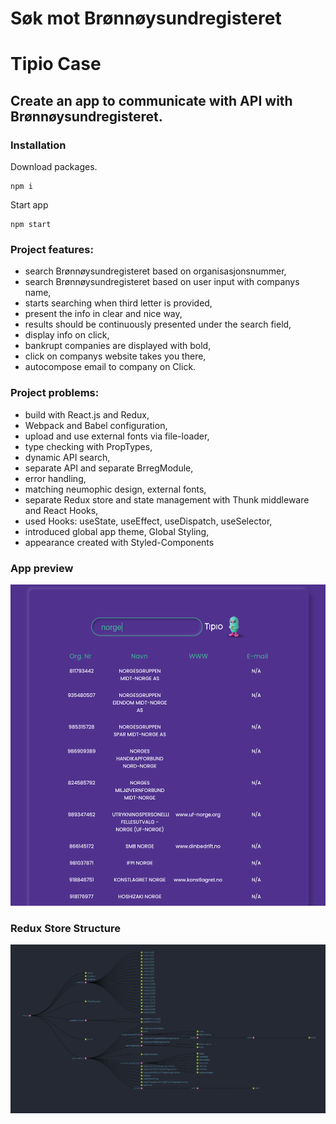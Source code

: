 # Søk mot Brønnøysundregisteret
# Tipio Case

## Create an app to communicate with API with Brønnøysundregisteret.

### Installation
Download packages.
```
npm i
```

Start app  
```
npm start
```

### Project features:
- search Brønnøysundregisteret based on organisasjonsnummer,
- search Brønnøysundregisteret based on user input with companys name,
- starts searching when third letter is provided,
- present the info in clear and nice way,
- results should be continuously presented under the search field,
- display info on click,
- bankrupt companies are displayed with bold,
- click on companys website takes you there,
- autocompose email to company on Click.
### Project problems:
- build with React.js and Redux,
- Webpack and Babel configuration,
- upload and use external fonts via file-loader,
- type checking with PropTypes,
- dynamic API search,
- separate API and separate BrregModule,
- error handling,
- matching neumophic design, external fonts,
- separate Redux store and state management with Thunk middleware and React Hooks,
- used Hooks: useState, useEffect, useDispatch, useSelector,
- introduced global app theme, Global Styling,
- appearance created with Styled-Components
### App preview
<img src="./src/assets/preview.png" alt="localStorage"/>  

### Redux Store Structure
<img src="./src/assets/tipio-state.png" alt="localStorage"/>